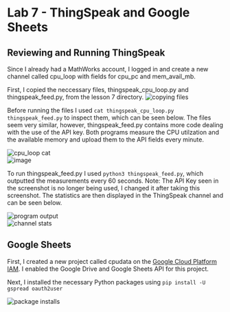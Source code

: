 # Lab 7 - ThingSpeak and Google Sheets

## Reviewing and Running ThingSpeak
Since I already had a MathWorks account, I logged in and create a new channel called cpu_loop with fields for cpu_pc and mem_avail_mb. 

First, I copied the neccessary files, thingspeak_cpu_loop.py and thingspeak_feed.py, from the lesson 7 directory.
![copying files](https://github.com/user-attachments/assets/72902351-57b3-41ad-b597-97e525f203e0)

Before running the files I used ```cat thingspeak_cpu_loop.py thingspeak_feed.py``` to inspect them, which can be seen below. The files seem very similar, however, thingspeak_feed.py contains more code dealing with the use of the API key. Both programs measure the CPU utilzation and the available memory and upload them to the API fields every minute.

![cpu_loop cat](https://github.com/user-attachments/assets/98e167cc-6978-40d4-8864-3247e8de90e0)\
![image](https://github.com/user-attachments/assets/c49d02eb-8590-4b76-bc6c-4bad6181900a)

To run thingspeak_feed.py I used ```python3 thingspeak_feed.py```, which outputted the measurements every 60 seconds. Note: The API Key seen in the screenshot is no longer being used, I changed it after taking this screenshot. The statistics are then displayed in the ThingSpeak channel and can be seen below.

![program output](https://github.com/user-attachments/assets/3fa46adb-1e68-4a66-beb1-cb5e5fcea880)\
![channel stats](https://github.com/user-attachments/assets/139ca5dd-7148-43cd-9558-1bcc2cc68200)

## Google Sheets
First, I created a new project called cpudata on the [Google Cloud Platform IAM](https://console.cloud.google.com/projectselector2/iam-admin/iam). I enabled the Google Drive and Google Sheets API for this project. 

Next, I installed the necessary Python packages using ```pip install -U gspread oauth2user```

![package installs](https://github.com/user-attachments/assets/b444d590-dabd-43d5-ad82-9e1f8c346003)


